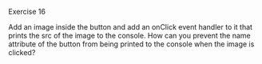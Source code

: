 Exercise 16

Add an image inside the button and add an onClick event handler to it that prints the src of the image to the console.
How can you prevent the name attribute of the button from being printed to the console when the image is clicked?